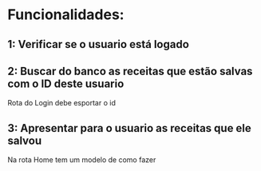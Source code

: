 # Funcionalidades: 

## 1: Verificar se o usuario está logado

## 2: Buscar do banco as receitas que estão salvas com o ID deste usuario
Rota do Login debe esportar o id

## 3: Apresentar para o usuario as receitas que ele salvou
Na rota Home tem um modelo de como fazer
